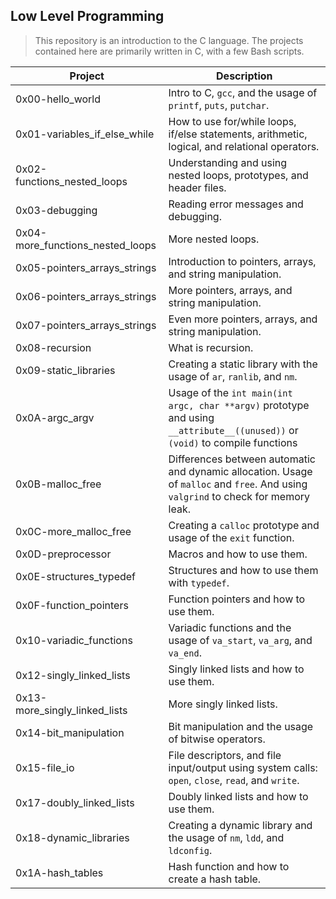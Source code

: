 ## Low Level Programming

> This repository is an introduction to the C language. The projects contained here are primarily written in C, with a few Bash scripts.

| Project | Description |
|--|--|
| 0x00-hello_world | Intro to C, `gcc`, and the usage of `printf`, `puts`, `putchar`. 
| 0x01-variables_if_else_while | How to use for/while loops, if/else statements, arithmetic, logical, and relational operators.
| 0x02-functions_nested_loops | Understanding and using nested loops, prototypes, and header files.
| 0x03-debugging | Reading error messages and debugging.
| 0x04-more_functions_nested_loops | More nested loops.
| 0x05-pointers_arrays_strings | Introduction to pointers, arrays, and string manipulation.
| 0x06-pointers_arrays_strings | More pointers, arrays, and string manipulation.
| 0x07-pointers_arrays_strings | Even more pointers, arrays, and string manipulation.
| 0x08-recursion | What is recursion.
| 0x09-static_libraries | Creating a static library with the usage of `ar`, `ranlib`, and `nm`.
| 0x0A-argc_argv | Usage of the `int main(int argc, char **argv)` prototype and using `__attribute__((unused))` or `(void)` to compile functions
| 0x0B-malloc_free | Differences between automatic and dynamic allocation. Usage of `malloc` and `free`. And using `valgrind` to check for memory leak.
| 0x0C-more_malloc_free | Creating a `calloc` prototype and usage of the `exit` function. 
| 0x0D-preprocessor | Macros and how to use them.
| 0x0E-structures_typedef | Structures and how to use them with `typedef`.
| 0x0F-function_pointers | Function pointers and how to use them.
| 0x10-variadic_functions | Variadic functions and the usage of `va_start`, `va_arg`, and `va_end`.
| 0x12-singly_linked_lists | Singly linked lists and how to use them.
| 0x13-more_singly_linked_lists | More singly linked lists.
| 0x14-bit_manipulation | Bit manipulation and the usage of bitwise operators.
| 0x15-file_io | File descriptors, and file input/output using system calls: `open`, `close`, `read`, and `write`.
| 0x17-doubly_linked_lists | Doubly linked lists and how to use them.
| 0x18-dynamic_libraries | Creating a dynamic library and the usage of `nm`, `ldd`, and `ldconfig`.
|	0x1A-hash_tables | Hash function and how to create a hash table.
